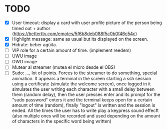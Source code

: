 # TODO

- [x] User timeout: display a card with user profile picture of the person being timed out + author (https://betterttv.com/emotes/5f6b8deb088f5c0b0f46c54c)
- [x] Highlight message: same as usual but its displayed on the screen.
- [x] Hidrate: beber agüita.
- [ ] VIP role for a certain amount of time. (implement reedem)
- [ ] UWU image
- [ ] OWO image
- [ ] Mutear al streamer (mutea el micro desde el OBS)
- [ ] Sudo: ..., lot of points. Forces to the streamer to do something, special animation. It appears a terminal in the screen starting a ssh session using a certificate (simulate the welcome screen), once logged in it simulates the user writing each character with a small delay between them (random delay), then the user presses enter and its prompt for the "sudo password" enters it and the terminal keeps open for a certain amount of time (random), finally "logout" is written and the session is ended. All the times the user has to write play a keypress sound effecft (also multiple ones will be recorded and used depending on the amount of characters in the specific word being written)
